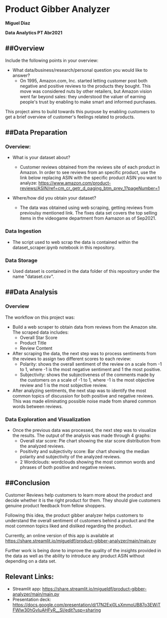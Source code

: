 Product Gibber Analyzer
==========================

**Miguel Diaz**

**Data Analytics PT Abr2021**

##Overview
---------------------------------------------------------------------------------------------------------------------------------------------------------------------------

Include the following points in your overview:

-   What data/business/research/personal question you would like to answer?
    -   On 1995, Amazon.com, Inc. started letting customer post both negative and positive reviews to the products they bought. This move was considered nuts by other retailers, but Amazon vision went far beyond sales: they understood the valuer of earning people's trust by enabling to make smart and informed purchases.

This project aims to build towards this purpuse by enabling customers to get a brief overview of customer's feelings related to products.


##Data Preparation
-------------------------------------------------------------------------------------------------------------------------------------------------------------------------------------------

### Overview:

-   What is your dataset about?
    -   Customer reviews obtained from the reviews site of each product in Amazon. In order to see reviews from an specific product, use the link below replacing ASIN with the specific product ASIN you want to analyze: https://www.amazon.com/product-reviews/ASIN/ref=cm_cr_getr_d_paging_btm_prev_1?pageNumber=1 

-   Where/how did you obtain your dataset?
    -   The data was obtained using web scraping, getting reviews from previoulsy mentioned link. The fixes data set covers the top selling items in the videogame department from Aamazon as of Sep2021.

### Data Ingestion

-   The script used to web scrap the data is contained within the dataset_scraper.ipynb notebook in this repository.


### Data Storage

-   Used dataset is contained in the data folder of this repository under the name "dataset.csv".

##Data Analysis
-------------------------------------------------------------------------------------------------------------------------------------------------------------------------------------

### Overview

The workflow on this project was:

- Build a web scraper to obtain data from reviews from the Amazon site. The scraped data includes:
    - Overall Star Score
    - Product Title
    - Review Content
- After scraping the data, the next step was to process sentiments from the reviews to assign two different scores to each review:
    - Polarity: shows the overall sentiment of the review on a scale from -1 to 1, where -1 is the most negative sentiment and 1 the most positive.
    - Subjectivity: shows the subjectiveness of the comments made by the customers on a scale of -1 to 1, where -1 is the most objective review and 1 is the most sobjective review.
- After analyzing sentments, the next stap was to identify the most common topics of discussion for both positive and negative reviews. This was made eliminating possible noise made from shared common words between reviews.

### Data Exploration and Visualization

-   Once the previous data was processed, the next step was to visualize the results. The output of the analysis was made through 4 graphs:
    - Overall star score: Pie chart showing the star score distribution from the analyzed reviews.
    - Positivity and subjectivity score: Bar chart showing the median polarity and subjectivity of the analyzed reviews.
    - 2 Wordclouds: wordclouds showing the most common words and phrases of both positive and negative reviews.

##Conclusion
-------------------------------------------------------------------------------------------------------------------------------------------------------------------------------

Customer Reviews help customers to learn more about the product and decide whether it is the right product for them. They should give customers genuine product feedback from fellow shoppers.

Following this idea, the product gibber analyzer helps customers to understand the overall sentiment of customers behind a product and the most common topics liked and disliked regarding the product.

Currently, an online version of this app is available at https://share.streamlit.io/migueldf/product-gibber-analyzer/main/main.py

Further work is being done to improve the quality of the insights provided in the data as well as the ability to introduce any product ASIN without depending on a data set.


## Relevant Links:

- Streamlit app: https://share.streamlit.io/migueldf/product-gibber-analyzer/main/main.py
- Presentation deck: https://docs.google.com/presentation/d/17N2Exj0LsXmmoUB87o3EWiTFWlw30hGvIuAHFyR__SI/edit?usp=sharing

